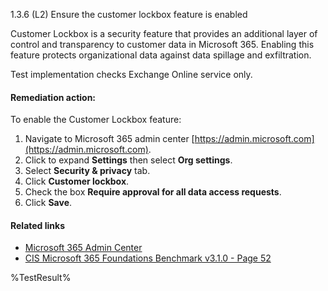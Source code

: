 1.3.6 (L2) Ensure the customer lockbox feature is enabled

Customer Lockbox is a security feature that provides an additional layer of control and transparency to customer data in Microsoft 365. Enabling this feature protects organizational data against data spillage and exfiltration.

Test implementation checks Exchange Online service only.

#### Remediation action:

To enable the Customer Lockbox feature:
1. Navigate to Microsoft 365 admin center [https://admin.microsoft.com](https://admin.microsoft.com).
2. Click to expand **Settings** then select **Org settings**.
3. Select **Security & privacy** tab.
4. Click **Customer lockbox**.
5. Check the box **Require approval for all data access requests**.
6. Click **Save**.

#### Related links

* [Microsoft 365 Admin Center](https://admin.microsoft.com)
* [CIS Microsoft 365 Foundations Benchmark v3.1.0 - Page 52](https://www.cisecurity.org/benchmark/microsoft_365)

<!--- Results --->
%TestResult%